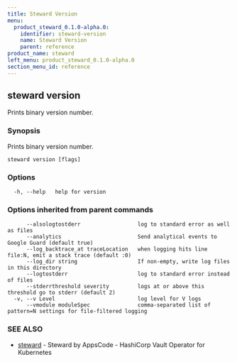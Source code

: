 ```yaml
---
title: Steward Version
menu:
  product_steward_0.1.0-alpha.0:
    identifier: steward-version
    name: Steward Version
    parent: reference
product_name: steward
left_menu: product_steward_0.1.0-alpha.0
section_menu_id: reference
---
```

## steward version

Prints binary version number.

### Synopsis


Prints binary version number.

```
steward version [flags]
```

### Options

```
  -h, --help   help for version
```

### Options inherited from parent commands

```
      --alsologtostderr                  log to standard error as well as files
      --analytics                        Send analytical events to Google Guard (default true)
      --log_backtrace_at traceLocation   when logging hits line file:N, emit a stack trace (default :0)
      --log_dir string                   If non-empty, write log files in this directory
      --logtostderr                      log to standard error instead of files
      --stderrthreshold severity         logs at or above this threshold go to stderr (default 2)
  -v, --v Level                          log level for V logs
      --vmodule moduleSpec               comma-separated list of pattern=N settings for file-filtered logging
```

### SEE ALSO
* [steward](/docs/reference/steward.md)	 - Steward by AppsCode - HashiCorp Vault Operator for Kubernetes

